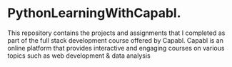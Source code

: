 # PythonLearningWithCapabl.
This repository contains the projects and assignments that I completed as part of the full stack development course offered by Capabl. Capabl is an online platform that provides interactive and engaging courses on various topics such as web development &amp; data analysis 

